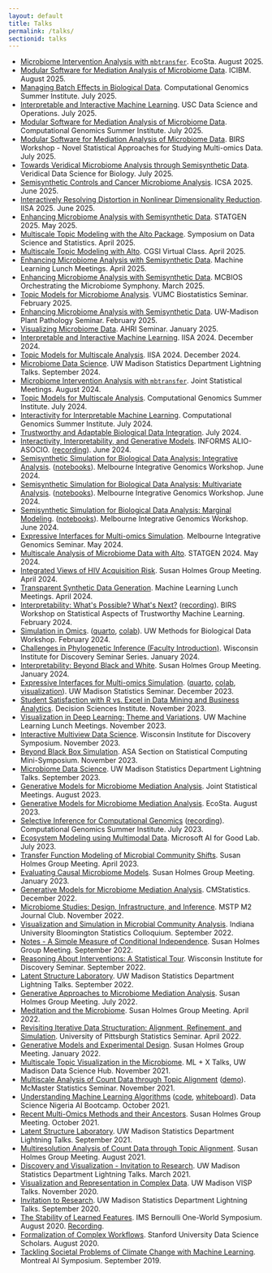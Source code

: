 ```yaml
---
layout: default
title: Talks
permalink: /talks/
sectionid: talks
---
```


* [Microbiome Intervention Analysis with `mbtransfer`](https://go.wisc.edu/). EcoSta. August 2025.
* [Modular Software for Mediation Analysis of Microbiome Data](https://go.wisc.edu/pb531s). ICIBM. August 2025.
* [Managing Batch Effects in Biological Data](https://go.wisc.edu/qjn8us). Computational Genomics Summer Institute. July 2025.
* [Interpretable and Interactive Machine Learning](https://go.wisc.edu/vzhdt1). USC Data Science and Operations. July 2025.
* [Modular Software for Mediation Analysis of Microbiome Data](https://go.wisc.edu/a9k4zo). Computational Genomics Summer Institute. July 2025.
* [Modular Software for Mediation Analysis of Microbiome Data](https://go.wisc.edu/5ms623). BIRS Workshop - Novel Statistical Approaches for Studying Multi-omics Data. July 2025.
* [Towards Veridical Microbiome Analysis through Semisynthetic Data](https://go.wisc.edu/5q8xvl). Veridical Data Science for Biology. July 2025.
* [Semisynthetic Controls and Cancer Microbiome Analysis](https://gowisc.edu/02hl09). ICSA 2025. June 2025.
* [Interactively Resolving Distortion in Nonlinear Dimensionality Reduction](https://go.wisc.edu/y74jh3). IISA 2025. June 2025.
* [Enhancing Microbiome Analysis with Semisynthetic Data](https://go.wisc.edu/46xtw9). STATGEN 2025. May 2025.
* [Multiscale Topic Modeling with the Alto Package](https://go.wisc.edu/9q5ls4). Symposium on Data Science and Statistics. April 2025.
* [Multiscale Topic Modeling with Alto](https://go.wisc.edu/54f161). CGSI Virtual Class. April 2025.
* [Enhancing Microbiome Analysis with Semisynthetic Data](https://go.wisc.edu/z3tx91). Machine Learning Lunch Meetings. April 2025.
* [Enhancing Microbiome Analysis with Semisynthetic Data](https://go.wisc.edu/46xtw9). MCBIOS Orchestrating the Microbiome Symphony. March 2025.
* [Topic Models for Microbiome Analysis](https://krisrs1128.github.io/talks/2025/20250226/20250226.html). VUMC Biostatistics Seminar. February 2025.
* [Enhancing Microbiome Analysis with Semisynthetic Data](https://krisrs1128.github.io/talks/2025/20250218/20250218.html). UW-Madison Plant Pathology Seminar. February 2025.
* [Visualizing Microbiome Data](https://krisrs1128.github.io/talks/2025/20250115/20250115.html#1). AHRI Seminar. January 2025.
* [Interpretable and Interactive Machine Learning](https://docs.google.com/document/u/1/d/1IIu7lEmvBSqQhB5hQQrmus7JN-g-rCS6_HNcNcphlq8/edit?tab=t.0). IISA 2024. December 2024.
* [Topic Models for Multiscale Analysis](https://go.wisc.edu/337726). IISA 2024. December 2024.
* [Microbiome Data Science](https://go.wisc.edu/05h9p7). UW Madison Statistics Department Lightning Talks. September 2024.
* [Microbiome Intervention Analysis with `mbtransfer`](https://go.wisc.edu/h5ow0o). Joint Statistical Meetings. August 2024.
* [Topic Models for Multiscale Analysis](https://go.wisc.edu/6y38gg). Computational Genomics Summer Institute. July 2024.
* [Interactivity for Interpretable Machine Learning](https://go.wisc.edu/pl9a65). Computational Genomics Summer Institute. July 2024.
* [Trustworthy and Adaptable Biological Data Integration](https://go.wisc.edu/8k8r2q). July 2024.
* [Interactivity, Interpretability, and Generative Models](https://go.wisc.edu/3u4m16). INFORMS ALIO-ASOCIO. ([recording](https://youtu.be/UaYfwzkWq1Q)). June 2024.
* [Semisynthetic Simulation for Biological Data Analysis: Integrative Analysis](https://go.wisc.edu/54tmr9). ([notebooks](https://github.com/krisrs1128/intro-to-simulation/)). Melbourne Integrative Genomics Workshop. June 2024.
* [Semisynthetic Simulation for Biological Data Analysis: Multivariate Analysis](https://go.wisc.edu/rc776i). ([notebooks](https://github.com/krisrs1128/intro-to-simulation/)). Melbourne Integrative Genomics Workshop. June 2024.
* [Semisynthetic Simulation for Biological Data Analysis: Marginal Modeling](https://go.wisc.edu/gfj36r). ([notebooks](https://github.com/krisrs1128/intro-to-simulation/)). Melbourne Integrative Genomics Workshop. June 2024.
* [Expressive Interfaces for Multi-omics Simulation](https://krisrs1128.github.io/talks/2024/20240531/20240531.html#1). Melbourne Integrative Genomics Seminar. May 2024.
* [Multiscale Analysis of Microbiome Data with Alto](https://krisrs1128.github.io/talks/2024/20240503/20240503.html#1). STATGEN 2024. May 2024.
* [Integrated Views of HIV Acquisition Risk](https://go.wisc.edu/wi1952). Susan Holmes Group Meeting. April 2024.
* [Transparent Synthetic Data Generation](https://go.wisc.edu/694o2e). Machine Learning Lunch Meetings. April 2024.
* [Interpretability: What's Possible? What's Next?](https://krisrs1128.github.io/talks/2024/20240212/20240212.html) ([recording](https://www.birs.ca/events/2024/5-day-workshops/24w5284/videos/watch/202402120904-Sankaran.html)). BIRS Workshop on Statistical Aspects of Trustworthy Machine Learning. February 2024.
* [Simulation in Omics](https://krisrs1128.github.io/talks/2024/20240207/20240207.html#1). ([quarto](https://connect.doit.wisc.edu/content/f01c0d0c-ef3a-4129-bfcd-eb17ae109a89/simulation.html), [colab](https://colab.research.google.com/drive/1IyMEQJwkslPzL9FYd5atvyGORqW9IrCI?usp=sharing)). UW Methods for Biological Data Workshop. February 2024. 
* [Challenges in Phylogenetic Inference (Faculty Introduction)](https://krisrs1128.github.io/talks/2024/20240131/20240131.html#1). Wisconsin Institute for Discovery Seminar Series. January 2024.
* [Interpretability: Beyond Black and White](https://github.com/krisrs1128/talks/blob/master/2024/20240119/20240119.pptx). Susan Holmes Group Meeting. January 2024.
* [Expressive Interfaces for Multi-omics Simulation](https://go.wisc.edu/4y9176). ([quarto](https://go.wisc.edu/62eh36), [colab](https://go.wisc.edu/u5a94m), [visualization](https://go.wisc.edu/q43ol3)). UW Madison Statistics Seminar. December 2023.
* [Student Satisfaction with R vs. Excel in Data Mining and Business Analytics](https://github.com/krisrs1128/talks/blob/master/2023/20231118/dsi-kris.pptx). Decision Sciences Institute. November 2023.
* [Visualization in Deep Learning: Theme and Variations](https://go.wisc.edu/9p83o9). UW Machine Learning Lunch Meetings. November 2023.
* [Interactive Multiview Data Science](https://go.wisc.edu/02jao8). Wisconsin Institute for Discovery Symposium. November 2023.
* [Beyond Black Box Simulation](https://go.wisc.edu/fg7wr4). ASA Section on Statistical Computing Mini-Symposium. November 2023.
* [Microbiome Data Science](https://go.wisc.edu/uhka79). UW Madison Statistics Department Lightning Talks. September 2023.
* [Generative Models for Microbiome Mediation Analysis](https://drive.google.com/file/d/1lQBb665vsyILnknqMdGZMPkj-7Nhhgqw/view?usp=drive_link). Joint Statistical Meetings. August 2023.
* [Generative Models for Microbiome Mediation Analysis](https://go.wisc.edu/77q6rs). EcoSta. August 2023.
* [Selective Inference for Computational Genomics](https://go.wisc.edu/7l1k95) ([recording](https://www.youtube.com/watch?v=80nCS5YQVLI)). Computational Genomics Summer Institute. July 2023.
* [Ecosystem Modeling using Multimodal Data](https://krisrs1128.github.io/talks/2023/20230705/20230705.html). Microsoft AI for Good Lab. July 2023.
* [Transfer Function Modeling of Microbial Community Shifts](https://krisrs1128.github.io/talks/2023/20230414/20230414.html#1). Susan Holmes Group Meeting. April 2023.
* [Evaluating Causal Microbiome Models](https://krisrs1128.github.io/talks/2023/20230120/20230120.html). Susan Holmes Group Meeting. January 2023.
* [Generative Models for Microbiome Mediation Analysis](https://krisrs1128.github.io/talks/2022/20221217/20221217.html). CMStatistics. December 2022.
* [Microbiome Studies: Design, Infrastructure, and Inference](https://krisrs1128.github.io/talks/2022/20221128/20221128.html). MSTP M2 Journal Club. November 2022.
* [Visualization and Simulation in Microbial Community Analysis](https://krisrs1128.github.io/talks/2022/20221021/20221021.html). Indiana University Bloomington Statistics Colloquium. September 2022.
* [Notes - A Simple Measure of Conditional Independence](https://krisrs1128.github.io/talks/2022/20220930/20220930.html). Susan Holmes Group Meeting. September 2022.
* [Reasoning About Interventions: A Statistical Tour](https://krisrs1128.github.io/LSLab/assets/talks/20220928.html). Wisconsin Institute for Discovery Seminar. September 2022.
* [Latent Structure Laboratory](https://krisrs1128.github.io/talks/2022/20220916/20220916.html). UW Madison Statistics Department Lightning Talks. September 2022.
* [Generative Approaches to Microbiome Mediation Analysis](https://drive.google.com/file/d/1n6gEubzFuIRRRYxGewY81k1ZdQS24oKg/view?usp=sharing). Susan Holmes Group Meeting. July 2022.
* [Meditation and the Microbiome](https://drive.google.com/file/d/17xNjMA-pH70wM_gknUnM0A5gr0k87gAo/view?usp=sharing). Susan Holmes Group Meeting. April 2022.
* [Revisiting Iterative Data Structuration: Alignment, Refinement, and Simulation](https://drive.google.com/file/d/1ju9f8e8aRb5OYLE28Ub0Pc6i2KCpcjgN/view?usp=sharing). University of Pittsburgh Statistics Seminar. April 2022.
* [Generative Models and Experimental Design](https://drive.google.com/file/d/1OMIulBki_0an7Lwd0MKPGH1f0OdK0etH/view?usp=sharing). Susan Holmes Group Meeting. January 2022.
* [Multiscale Topic Visualization in the Microbiome](https://drive.google.com/file/d/14Lwhvd28sGEMSpw3AXZUsg8XXL25Gr4J/view?usp=sharing). ML + X Talks, UW Madison Data Science Hub. November 2021.
* [Multiscale Analysis of Count Data through Topic Alignment](https://drive.google.com/file/d/1vcs_aLp6gZFixenGscrj6C5koEltxvGa/view?usp=sharing) ([demo](https://www.google.com/url?sa=D&q=https://tinyurl.com/59k67sde&ust=1636123920000000&usg=AOvVaw1v1mjUJaAjkL7UkN9yofrG&hl=fr-CA)). McMaster Statistics Seminar. November 2021.
* [Understanding Machine Learning Algorithms](https://drive.google.com/file/d/1bgYQb8z1iCjHyOG1gVWeJJCSPdssndVP/view?usp=sharing) ([code](https://github.com/krisrs1128/talks/blob/master/2021/20211028/20211028.Rmd), [whiteboard](https://jamboard.google.com/d/1lri1UQo8qmgNFgr4i3hfgWYZWk-mk7-WuePW3lmU6X4/edit?usp=sharing)). Data Science Nigeria AI Bootcamp. October 2021.
* [Recent Multi-Omics Methods and their Ancestors](https://drive.google.com/file/d/1L2crRIcdbql__XZdJuiRXkAKsvwrIZLO/view?usp=sharing). Susan Holmes Group Meeting. October 2021.
* [Latent Structure Laboratory](https://drive.google.com/file/d/1xwYyGc1bx7W-F5QyQlB3OJZT7MVTpdYd/view?usp=sharing). UW Madison Statistics Department Lightning Talks. September 2021.
* [Multiresolution Analysis of Count Data through Topic Alignment](https://drive.google.com/file/d/1VcXF0fAK2IlA3yXeqnJ_1CGC6BP4zPqp/view?usp=sharing). Susan Holmes Group Meeting. August 2021.
* [Discovery and Visualization - Invitation to Research](https://drive.google.com/drive/folders/16P8ZeKM1IEZFgCHgSxakUymamMZkNkTl). UW Madison Statistics Department Lightning Talks. March 2021.
* [Visualization and Representation in Complex Data](https://drive.google.com/file/d/1ir71L-TSgFscfcDZ9VOeSWDRcOpHRf70/view?usp=sharing). UW Madison VISP Talks. November 2020.
* [Invitation to Research](https://docs.google.com/presentation/d/1da1j5_jBzIJhCMO8BhHvNVJSGtrjRWHA/edit). UW Madison Statistics Department Lightning Talks. September 2020.
* [The Stability of Learned Features](https://drive.google.com/file/d/1MR7z8Y0gMyLVdOMKUu3CNpKYDNbVKiuj/view?usp=sharing). IMS Bernoulli One-World Symposium. August 2020. [Recording](https://www.youtube.com/watch?v=0W84gxCm83A).
* [Formalization of Complex Workflows](https://drive.google.com/file/d/1mSRbA96aTuiIHSUmgfZKV788seF3X7p_/view?usp=sharing). Stanford University Data Science Scholars. August 2020.
* [Tackling Societal Problems of Climate Change with Machine Learning](https://drive.google.com/file/d/1wqf-nrvfQEODwfsK-q9TOsq2gPhZZqHk/view?usp=sharing). Montreal AI Symposium. September 2019.
